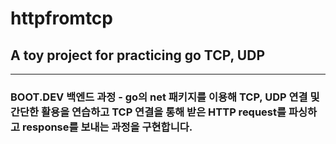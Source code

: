 # httpfromtcp
## A toy project for practicing go TCP, UDP
---
### BOOT.DEV 백엔드 과정 - go의 net 패키지를 이용해 TCP, UDP 연결 및 간단한 활용을 연습하고 TCP 연결을 통해 받은 HTTP request를 파싱하고 response를 보내는 과정을 구현합니다.
